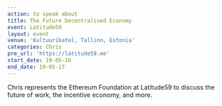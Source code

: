 ```yaml
---
action: to speak about
title: The Future Decentralised Economy
event: Latitude59
layout: event
venue: 'Kultuurikatel, Tallinn, Estonia'
categories: Chris
pre_url: 'https://latitude59.ee'
start_date: 19-05-16
end_date: 19-05-17
---
```

Chris represents the Ethereum Foundation at Latitude59 to discuss the future of work, the incentive economy, and more.
